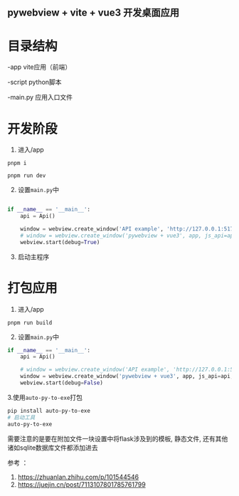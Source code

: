 
## pywebview  + vite + vue3 开发桌面应用

# 目录结构

-app  vite应用（前端）

-script  python脚本

-main.py  应用入口文件

# 开发阶段

1. 进入/app

`pnpm i`

`pnpm run dev`

2. 设置`main.py`中

```python

if __name__ == '__main__':
    api = Api()

    window = webview.create_window('API example', 'http://127.0.0.1:5173', js_api=api, )
    # window = webview.create_window('pywebview + vue3', app, js_api=api, )
    webview.start(debug=True)

```

3. 启动主程序

# 打包应用
1. 进入/app

`pnpm run build`


2. 设置`main.py`中


```python
if __name__ == '__main__':
    api = Api()

    # window = webview.create_window('API example', 'http://127.0.0.1:5173', js_api=api, )
    window = webview.create_window('pywebview + vue3', app, js_api=api, )
    webview.start(debug=False)

```

3.使用`auto-py-to-exe`打包

```bash
pip install auto-py-to-exe
# 启动工具
auto-py-to-exe
```

需要注意的是要在附加文件一块设置中将flask涉及到的模板, 静态文件, 还有其他诸如sqlite数据库文件都添加进去






 
参考 ：
1. https://zhuanlan.zhihu.com/p/101544546
2. https://juejin.cn/post/7113107801785761799